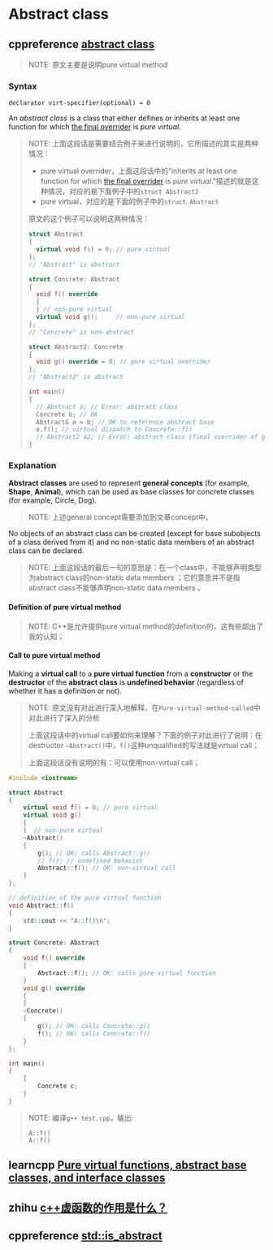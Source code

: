 # Abstract class

## cppreference [abstract class](https://en.cppreference.com/w/cpp/language/abstract_class)	

> NOTE: 原文主要是说明pure virtual method

### Syntax

```
declarator virt-specifier(optional) = 0		
```

An *abstract class* is a class that either defines or inherits at least one function for which [the final overrider](virtual.html) is *pure virtual*.

> NOTE: 上面这段话是需要结合例子来进行说明的，它所描述的其实是两种情况：
>
> - pure virtual overrider，上面这段话中的“inherits at least one function for which [the final overrider](virtual.html) is *pure virtual*.”描述的就是这种情况，对应的是下面例子中的`struct Abstract2`
> - pure virtual，对应的是下面的例子中的`struct Abstract`
>
> 
>
> 原文的这个例子可以说明这两种情况：
>
> ```c++
> struct Abstract
> {
> 	virtual void f() = 0; // pure virtual
> };
> // "Abstract" is abstract
> 
> struct Concrete: Abstract
> {
> 	void f() override
> 	{
> 	} // non-pure virtual
> 	virtual void g();     // non-pure virtual
> };
> // "Concrete" is non-abstract
> 
> struct Abstract2: Concrete
> {
> 	void g() override = 0; // pure virtual overrider
> };
> // "Abstract2" is abstract
> 
> int main()
> {
> 	// Abstract a; // Error: abstract class
> 	Concrete b; // OK
> 	Abstract& a = b; // OK to reference abstract base
> 	a.f(); // virtual dispatch to Concrete::f()
> 	// Abstract2 a2; // Error: abstract class (final overrider of g() is pure)
> }
> 
> ```
>
> 

### Explanation

**Abstract classes** are used to represent **general concepts** (for example, **Shape**, **Animal**), which can be used as base classes for concrete classes (for example, Circle, Dog).

> NOTE: 上述general concept需要添加到文章concept中。

No objects of an abstract class can be created (except for base subobjects of a class derived from it) and no non-static data members of an abstract class can be declared.

> NOTE: 上面这段话的最后一句的意思是：在一个class中，不能够声明类型为abstract class的non-static data members ；它的意思并不是指abstract class不能够声明non-static data members 。



#### Definition of pure virtual method

> NOTE: C++是允许提供pure virtual method的definition的，这有些超出了我的认知；



#### Call to pure virtual method

Making a **virtual call** to a **pure virtual function** from a **constructor** or the **destructor** of the **abstract class** is **undefined behavior** (regardless of whether it has a definition or not).

> NOTE: 原文没有对此进行深入地解释，在`Pure-virtual-method-called`中对此进行了深入的分析
>
> 上面这段话中的virtual call要如何来理解？下面的例子对此进行了说明：在destructor `~Abstract()`中，`f()`这种unqualified的写法就是virtual call；
>
> 上面这段话没有说明的有：可以使用non-virtual call；

```c++
#include <iostream>

struct Abstract
{
	virtual void f() = 0; // pure virtual
	virtual void g()
	{
	}  // non-pure virtual
	~Abstract()
	{
		g(); // OK: calls Abstract::g()
		// f(); // undefined behavior
		Abstract::f(); // OK: non-virtual call
	}
};

// definition of the pure virtual function
void Abstract::f()
{
	std::cout << "A::f()\n";
}

struct Concrete: Abstract
{
	void f() override
	{
		Abstract::f(); // OK: calls pure virtual function
	}
	void g() override
	{
	}
	~Concrete()
	{
		g(); // OK: calls Concrete::g()
		f(); // OK: calls Concrete::f()
	}
};

int main()
{
	{
		Concrete c;
	}
}

```

> NOTE: 编译`g++ test.cpp`，输出:
>
> ```
> A::f()
> A::f()
> ```



## learncpp [Pure virtual functions, abstract base classes, and interface classes](https://www.learncpp.com/cpp-tutorial/126-pure-virtual-functions-abstract-base-classes-and-interface-classes/)





## zhihu [c++虚函数的作用是什么？](https://www.zhihu.com/question/23971699)



## cppreference [std::is_abstract](https://en.cppreference.com/w/cpp/types/is_abstract)